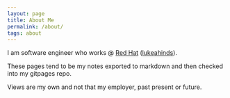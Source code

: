 ```yaml
---
layout: page
title: About Me
permalink: /about/
tags: about
---
```


I am software engineer who works @ [Red Hat](http://redhat.com)
([lukeahinds](https://twitter.com/lukeahinds)).

These pages tend to be my notes exported to markdown and then checked into my
gitpages repo.

Views are my own and not that my employer, past present or future.
